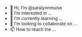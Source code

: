 - 👋 Hi, I’m @saralynnmuise
- 👀 I’m interested in ...
- 🌱 I’m currently learning ...
- 💞️ I’m looking to collaborate on ...
- 📫 How to reach me ...

<!---
saralynnmuise/saralynnmuise is a ✨ special ✨ repository because its `README.md` (this file) appears on your GitHub profile.
You can click the Preview link to take a look at your changes.
--->
